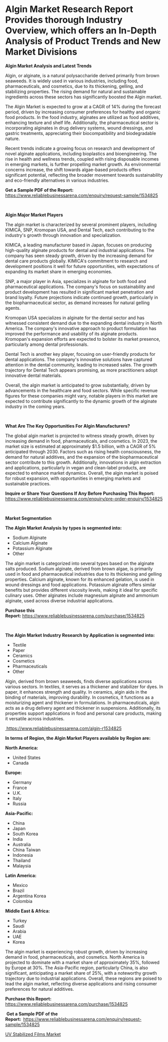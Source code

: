 <p><h1>Algin Market Research Report Provides thorough Industry Overview, which offers an In-Depth Analysis of Product Trends and New Market Divisions</h1></p><p><strong>Algin Market Analysis and Latest Trends</strong></p>
<p><p>Algin, or alginate, is a natural polysaccharide derived primarily from brown seaweeds. It is widely used in various industries, including food, pharmaceuticals, and cosmetics, due to its thickening, gelling, and stabilizing properties. The rising demand for natural and sustainable ingredients across these sectors has significantly boosted the Algin market.</p><p>The Algin Market is expected to grow at a CAGR of 14% during the forecast period, driven by increasing consumer preferences for healthy and organic food products. In the food industry, alginates are utilized as food additives, enhancing texture and shelf life. Additionally, the pharmaceutical sector is incorporating alginates in drug delivery systems, wound dressings, and gastric treatments, appreciating their biocompatibility and biodegradable nature.</p><p>Recent trends indicate a growing focus on research and development of novel alginate applications, including bioplastics and bioengineering. The rise in health and wellness trends, coupled with rising disposable incomes in emerging markets, is further propelling market growth. As environmental concerns increase, the shift towards algae-based products offers significant potential, reflecting the broader movement towards sustainability and eco-friendly alternatives in various industries.</p></p>
<p><strong>Get a Sample PDF of the Report:&nbsp;</strong> <a href="https://www.reliablebusinessarena.com/enquiry/request-sample/1534825?utm_campaign=2988&utm_medium=2&utm_source=Github&utm_content=ia&utm_term=31032025&utm_id=algin">https://www.reliablebusinessarena.com/enquiry/request-sample/1534825</a></p>
<p>&nbsp;</p>
<p><strong>Algin Major Market Players</strong></p>
<p><p>The algin market is characterized by several prominent players, including KIMICA, SNP, Kromopan USA, and Dental Tech, each contributing to the industry's growth through innovation and specialization.</p><p>KIMICA, a leading manufacturer based in Japan, focuses on producing high-quality alginate products for dental and industrial applications. The company has seen steady growth, driven by the increasing demand for dental care products globally. KIMICA's commitment to research and development positions it well for future opportunities, with expectations of expanding its market share in emerging economies.</p><p>SNP, a major player in Asia, specializes in alginate for both food and pharmaceutical applications. The company's focus on sustainability and product development has resulted in significant market penetration and brand loyalty. Future projections indicate continued growth, particularly in the biopharmaceutical sector, as demand increases for natural gelling agents.</p><p>Kromopan USA specializes in alginate for the dental sector and has witnessed consistent demand due to the expanding dental industry in North America. The company's innovative approach to product formulation has improved the performance and usability of its alginate products. Kromopan's expansion efforts are expected to bolster its market presence, particularly among dental professionals.</p><p>Dental Tech is another key player, focusing on user-friendly products for dental applications. The company's innovative solutions have captured attention in the dental community, leading to increased sales. The growth trajectory for Dental Tech appears promising, as more practitioners adopt innovative dental materials.</p><p>Overall, the algin market is anticipated to grow substantially, driven by advancements in the healthcare and food sectors. While specific revenue figures for these companies might vary, notable players in this market are expected to contribute significantly to the dynamic growth of the alginate industry in the coming years.</p></p>
<p>&nbsp;</p>
<p><strong>What Are The Key Opportunities For Algin Manufacturers?</strong></p>
<p><p>The global algin market is projected to witness steady growth, driven by increasing demand in food, pharmaceuticals, and cosmetics. In 2023, the market size is estimated at approximately $1.5 billion, with a CAGR of 5% anticipated through 2030. Factors such as rising health consciousness, the demand for natural additives, and the expansion of the biopharmaceutical sector contribute to this growth. Additionally, innovations in algin extraction and applications, particularly in vegan and clean-label products, are expected to enhance market dynamics. Overall, the algin market is poised for robust expansion, with opportunities in emerging markets and sustainable practices.</p></p>
<p><strong>Inquire or Share Your Questions If Any Before Purchasing This Report:</strong> <a href="https://www.reliablebusinessarena.com/enquiry/pre-order-enquiry/1534825?utm_campaign=2988&utm_medium=2&utm_source=Github&utm_content=ia&utm_term=31032025&utm_id=algin">https://www.reliablebusinessarena.com/enquiry/pre-order-enquiry/1534825</a></p>
<p>&nbsp;</p>
<p><strong>Market Segmentation</strong></p>
<p><strong>The Algin Market Analysis by types is segmented into:</strong></p>
<p><ul><li>Sodium Alginate</li><li>Calcium Alginate</li><li>Potassium Alginate</li><li>Other</li></ul></p>
<p><p>The algin market is categorized into several types based on the alginate salts produced. Sodium alginate, derived from brown algae, is primarily used in food and pharmaceutical industries due to its thickening and gelling properties. Calcium alginate, known for its enhanced gelation, is used in wound dressings and food applications. Potassium alginate offers similar benefits but provides different viscosity levels, making it ideal for specific culinary uses. Other alginates include magnesium alginate and ammonium alginate, used across diverse industrial applications.</p></p>
<p><strong>Purchase this Report:&nbsp;</strong><a href="https://www.reliablebusinessarena.com/purchase/1534825?utm_campaign=2988&utm_medium=2&utm_source=Github&utm_content=ia&utm_term=31032025&utm_id=algin">https://www.reliablebusinessarena.com/purchase/1534825</a></p>
<p>&nbsp;</p>
<p><strong>The Algin Market Industry Research by Application is segmented into:</strong></p>
<p><ul><li>Textile</li><li>Paper</li><li>Ceramics</li><li>Cosmetics</li><li>Pharmaceuticals</li><li>Other</li></ul></p>
<p><p>Algin, derived from brown seaweeds, finds diverse applications across various sectors. In textiles, it serves as a thickener and stabilizer for dyes. In paper, it enhances strength and quality. In ceramics, algin aids in the binding of materials, improving durability. In cosmetics, it functions as a moisturizing agent and thickener in formulations. In pharmaceuticals, algin acts as a drug delivery agent and thickener in suspensions. Additionally, its properties support applications in food and personal care products, making it versatile across industries.</p></p>
<p><a href="https://www.reliablebusinessarena.com/algin-r1534825?utm_campaign=2988&utm_medium=2&utm_source=Github&utm_content=ia&utm_term=31032025&utm_id=algin">&nbsp;https://www.reliablebusinessarena.com/algin-r1534825</a></p>
<p><strong>In terms of Region, the Algin Market Players available by Region are:</strong></p>
<p>
    <p> <strong> North America: </strong>
        <ul>
            <li>United States</li>
            <li>Canada</li>
        </ul>
        </p> 
    <p> <strong> Europe: </strong>
        <ul>
            <li>Germany</li>
            <li>France</li>
            <li>U.K.</li>
            <li>Italy</li>
            <li>Russia</li>
        </ul>
        </p> 
    <p> <strong> Asia-Pacific: </strong>
        <ul>
            <li>China</li>
            <li>Japan</li>
            <li>South Korea</li>
            <li>India</li>
            <li>Australia</li>
            <li>China Taiwan</li>
            <li>Indonesia</li>
            <li>Thailand</li>
            <li>Malaysia</li>
        </ul>
        </p> 
    <p> <strong> Latin America: </strong>
        <ul>
            <li>Mexico</li>
            <li>Brazil</li>
            <li>Argentina Korea</li>
            <li>Colombia</li>
        </ul>
        </p> 
    <p> <strong> Middle East & Africa: </strong>
        <ul>
            <li>Turkey</li>
            <li>Saudi</li>
            <li>Arabia</li>
            <li>UAE</li>
            <li>Korea</li>
        </ul>
    </p>
    </p>
<p><p>The algin market is experiencing robust growth, driven by increasing demand in food, pharmaceuticals, and cosmetics. North America is projected to dominate with a market share of approximately 35%, followed by Europe at 30%. The Asia-Pacific region, particularly China, is also significant, anticipating a market share of 25%, with a noteworthy growth trajectory due to industrial applications. Overall, these regions are poised to lead the algin market, reflecting diverse applications and rising consumer preferences for natural additives.</p></p>
<p><strong>Purchase this Report: </strong><a href="https://www.reliablebusinessarena.com/purchase/1534825?utm_campaign=2988&utm_medium=2&utm_source=Github&utm_content=ia&utm_term=31032025&utm_id=algin">https://www.reliablebusinessarena.com/purchase/1534825</a></p>
<p>&nbsp;<strong>Get a Sample PDF of the Report:&nbsp;&nbsp;</strong><a href="https://www.reliablebusinessarena.com/enquiry/request-sample/1534825?utm_campaign=2988&utm_medium=2&utm_source=Github&utm_content=ia&utm_term=31032025&utm_id=algin">https://www.reliablebusinessarena.com/enquiry/request-sample/1534825</a></p>
<p><strong></strong></p>
<p><p><a href="https://github.com/chkrselia/Market-Research-Report-List-1/blob/main/uv-stabilized-films-market.md?utm_campaign=2988&utm_medium=2&utm_source=Github&utm_content=ia&utm_term=31032025&utm_id=algin">UV Stabilized Films Market</a></p></p>
